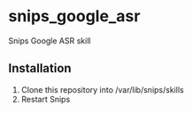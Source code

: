 # snips_google_asr
Snips Google ASR skill

## Installation
1. Clone this repository into /var/lib/snips/skills
2. Restart Snips
